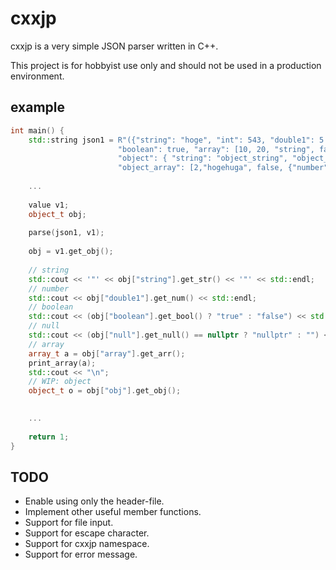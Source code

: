 # cxxjp
cxxjp is a very simple JSON parser written in C++. 

This project is for hobbyist use only and should not be used in a production environment.

## example 
```c++
int main() {
    std::string json1 = R"({"string": "hoge", "int": 543, "double1": 5.232, "double2": 1e9, "null": null,
                        "boolean": true, "array": [10, 20, "string", false, {"string": "string"}], 
                        "object": { "string": "object_string", "object_double": 1.234, "object_boolean": true, 
                        "object_array": [2,"hogehuga", false, {"number": 234}], "object_object": {"hoge": "huga"}}})";
 
    ...
    
    value v1;
    object_t obj;
  
    parse(json1, v1);
    
    obj = v1.get_obj();
   
    // string
    std::cout << '"' << obj["string"].get_str() << '"' << std::endl;
    // number
    std::cout << obj["double1"].get_num() << std::endl;
    // boolean
    std::cout << (obj["boolean"].get_bool() ? "true" : "false") << std::endl;
    // null
    std::cout << (obj["null"].get_null() == nullptr ? "nullptr" : "") << std::endl;
    // array
    array_t a = obj["array"].get_arr();
    print_array(a);
    std::cout << "\n";
    // WIP: object
    object_t o = obj["obj"].get_obj();
    

    ...
    
    return 1;
} 
```

## TODO
- Enable using only the header-file.
- Implement other useful member functions.
- Support for file input.
- Support for escape character.
- Support for cxxjp namespace.
- Support for error message.
